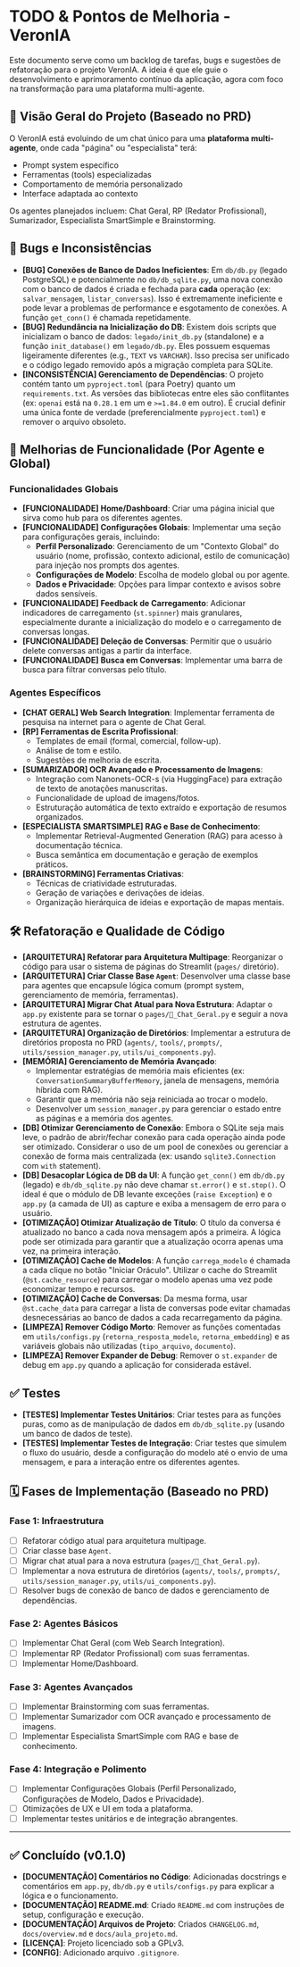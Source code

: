 # TODO & Pontos de Melhoria - VeronIA

Este documento serve como um backlog de tarefas, bugs e sugestões de refatoração para o projeto VeronIA. A ideia é que ele guie o desenvolvimento e aprimoramento contínuo da aplicação, agora com foco na transformação para uma plataforma multi-agente.

## 🎯 Visão Geral do Projeto (Baseado no PRD)

O VeronIA está evoluindo de um chat único para uma **plataforma multi-agente**, onde cada "página" ou "especialista" terá:
- Prompt system específico
- Ferramentas (tools) especializadas
- Comportamento de memória personalizado
- Interface adaptada ao contexto

Os agentes planejados incluem: Chat Geral, RP (Redator Profissional), Sumarizador, Especialista SmartSimple e Brainstorming.

## 🐞 Bugs e Inconsistências

-   **[BUG] Conexões de Banco de Dados Ineficientes**: Em `db/db.py` (legado PostgreSQL) e potencialmente no `db/db_sqlite.py`, uma nova conexão com o banco de dados é criada e fechada para **cada** operação (ex: `salvar_mensagem`, `listar_conversas`). Isso é extremamente ineficiente e pode levar a problemas de performance e esgotamento de conexões. A função `get_conn()` é chamada repetidamente.
-   **[BUG] Redundância na Inicialização do DB**: Existem dois scripts que inicializam o banco de dados: `legado/init_db.py` (standalone) e a função `init_database()` em `legado/db.py`. Eles possuem esquemas ligeiramente diferentes (e.g., `TEXT` vs `VARCHAR`). Isso precisa ser unificado e o código legado removido após a migração completa para SQLite.
-   **[INCONSISTÊNCIA] Gerenciamento de Dependências**: O projeto contém tanto um `pyproject.toml` (para Poetry) quanto um `requirements.txt`. As versões das bibliotecas entre eles são conflitantes (ex: `openai` está na `0.28.1` em um e `>=1.84.0` em outro). É crucial definir uma única fonte de verdade (preferencialmente `pyproject.toml`) e remover o arquivo obsoleto.

## 🚀 Melhorias de Funcionalidade (Por Agente e Global)

### Funcionalidades Globais
-   **[FUNCIONALIDADE] Home/Dashboard**: Criar uma página inicial que sirva como hub para os diferentes agentes.
-   **[FUNCIONALIDADE] Configurações Globais**: Implementar uma seção para configurações gerais, incluindo:
    -   **Perfil Personalizado**: Gerenciamento de um "Contexto Global" do usuário (nome, profissão, contexto adicional, estilo de comunicação) para injeção nos prompts dos agentes.
    -   **Configurações de Modelo**: Escolha de modelo global ou por agente.
    -   **Dados e Privacidade**: Opções para limpar contexto e avisos sobre dados sensíveis.
-   **[FUNCIONALIDADE] Feedback de Carregamento**: Adicionar indicadores de carregamento (`st.spinner`) mais granulares, especialmente durante a inicialização do modelo e o carregamento de conversas longas.
-   **[FUNCIONALIDADE] Deleção de Conversas**: Permitir que o usuário delete conversas antigas a partir da interface.
-   **[FUNCIONALIDADE] Busca em Conversas**: Implementar uma barra de busca para filtrar conversas pelo título.

### Agentes Específicos
-   **[CHAT GERAL] Web Search Integration**: Implementar ferramenta de pesquisa na internet para o agente de Chat Geral.
-   **[RP] Ferramentas de Escrita Profissional**:
    -   Templates de email (formal, comercial, follow-up).
    -   Análise de tom e estilo.
    -   Sugestões de melhoria de escrita.
-   **[SUMARIZADOR] OCR Avançado e Processamento de Imagens**:
    -   Integração com Nanonets-OCR-s (via HuggingFace) para extração de texto de anotações manuscritas.
    -   Funcionalidade de upload de imagens/fotos.
    -   Estruturação automática de texto extraído e exportação de resumos organizados.
-   **[ESPECIALISTA SMARTSIMPLE] RAG e Base de Conhecimento**:
    -   Implementar Retrieval-Augmented Generation (RAG) para acesso à documentação técnica.
    -   Busca semântica em documentação e geração de exemplos práticos.
-   **[BRAINSTORMING] Ferramentas Criativas**:
    -   Técnicas de criatividade estruturadas.
    -   Geração de variações e derivações de ideias.
    -   Organização hierárquica de ideias e exportação de mapas mentais.

## 🛠️ Refatoração e Qualidade de Código

-   **[ARQUITETURA] Refatorar para Arquitetura Multipage**: Reorganizar o código para usar o sistema de páginas do Streamlit (`pages/` diretório).
-   **[ARQUITETURA] Criar Classe Base `Agent`**: Desenvolver uma classe base para agentes que encapsule lógica comum (prompt system, gerenciamento de memória, ferramentas).
-   **[ARQUITETURA] Migrar Chat Atual para Nova Estrutura**: Adaptar o `app.py` existente para se tornar o `pages/💬_Chat_Geral.py` e seguir a nova estrutura de agentes.
-   **[ARQUITETURA] Organização de Diretórios**: Implementar a estrutura de diretórios proposta no PRD (`agents/`, `tools/`, `prompts/`, `utils/session_manager.py`, `utils/ui_components.py`).
-   **[MEMÓRIA] Gerenciamento de Memória Avançado**:
    -   Implementar estratégias de memória mais eficientes (ex: `ConversationSummaryBufferMemory`, janela de mensagens, memória híbrida com RAG).
    -   Garantir que a memória não seja reiniciada ao trocar o modelo.
    -   Desenvolver um `session_manager.py` para gerenciar o estado entre as páginas e a memória dos agentes.
-   **[DB] Otimizar Gerenciamento de Conexão**: Embora o SQLite seja mais leve, o padrão de abrir/fechar conexão para cada operação ainda pode ser otimizado. Considerar o uso de um pool de conexões ou gerenciar a conexão de forma mais centralizada (ex: usando `sqlite3.Connection` com `with` statement).
-   **[DB] Desacoplar Lógica de DB da UI**: A função `get_conn()` em `db/db.py` (legado) e `db/db_sqlite.py` não deve chamar `st.error()` e `st.stop()`. O ideal é que o módulo de DB levante exceções (`raise Exception`) e o `app.py` (a camada de UI) as capture e exiba a mensagem de erro para o usuário.
-   **[OTIMIZAÇÃO] Otimizar Atualização de Título**: O título da conversa é atualizado no banco a cada nova mensagem após a primeira. A lógica pode ser otimizada para garantir que a atualização ocorra apenas uma vez, na primeira interação.
-   **[OTIMIZAÇÃO] Cache de Modelos**: A função `carrega_modelo` é chamada a cada clique no botão "Iniciar Oráculo". Utilizar o cache do Streamlit (`@st.cache_resource`) para carregar o modelo apenas uma vez pode economizar tempo e recursos.
-   **[OTIMIZAÇÃO] Cache de Conversas**: Da mesma forma, usar `@st.cache_data` para carregar a lista de conversas pode evitar chamadas desnecessárias ao banco de dados a cada recarregamento da página.
-   **[LIMPEZA] Remover Código Morto**: Remover as funções comentadas em `utils/configs.py` (`retorna_resposta_modelo`, `retorna_embedding`) e as variáveis globais não utilizadas (`tipo_arquivo`, `documento`).
-   **[LIMPEZA] Remover Expander de Debug**: Remover o `st.expander` de debug em `app.py` quando a aplicação for considerada estável.

## ✅ Testes

-   **[TESTES] Implementar Testes Unitários**: Criar testes para as funções puras, como as de manipulação de dados em `db/db_sqlite.py` (usando um banco de dados de teste).
-   **[TESTES] Implementar Testes de Integração**: Criar testes que simulem o fluxo do usuário, desde a configuração do modelo até o envio de uma mensagem, e para a interação entre os diferentes agentes.

## 🗓️ Fases de Implementação (Baseado no PRD)

### Fase 1: Infraestrutura
-   [ ] Refatorar código atual para arquitetura multipage.
-   [ ] Criar classe base `Agent`.
-   [ ] Migrar chat atual para a nova estrutura (`pages/💬_Chat_Geral.py`).
-   [ ] Implementar a nova estrutura de diretórios (`agents/`, `tools/`, `prompts/`, `utils/session_manager.py`, `utils/ui_components.py`).
-   [ ] Resolver bugs de conexão de banco de dados e gerenciamento de dependências.

### Fase 2: Agentes Básicos
-   [ ] Implementar Chat Geral (com Web Search Integration).
-   [ ] Implementar RP (Redator Profissional) com suas ferramentas.
-   [ ] Implementar Home/Dashboard.

### Fase 3: Agentes Avançados
-   [ ] Implementar Brainstorming com suas ferramentas.
-   [ ] Implementar Sumarizador com OCR avançado e processamento de imagens.
-   [ ] Implementar Especialista SmartSimple com RAG e base de conhecimento.

### Fase 4: Integração e Polimento
-   [ ] Implementar Configurações Globais (Perfil Personalizado, Configurações de Modelo, Dados e Privacidade).
-   [ ] Otimizações de UX e UI em toda a plataforma.
-   [ ] Implementar testes unitários e de integração abrangentes.

---

## ✅ Concluído (v0.1.0)

-   **[DOCUMENTAÇÃO] Comentários no Código**: Adicionadas docstrings e comentários em `app.py`, `db/db.py` e `utils/configs.py` para explicar a lógica e o funcionamento.
-   **[DOCUMENTAÇÃO] README.md**: Criado `README.md` com instruções de setup, configuração e execução.
-   **[DOCUMENTAÇÃO] Arquivos de Projeto**: Criados `CHANGELOG.md`, `docs/overview.md` e `docs/aula_projeto.md`.
-   **[LICENÇA]**: Projeto licenciado sob a GPLv3.
-   **[CONFIG]**: Adicionado arquivo `.gitignore`.
